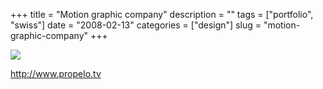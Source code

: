 +++
title = "Motion graphic company"
description = ""
tags = ["portfolio", "swiss"]
date = "2008-02-13"
categories = ["design"]
slug = "motion-graphic-company"
+++


 

  <div id="screens-thumbs" class="clearfix">
    <div class="txt-center" id="design-submission"><a href="http://www.propelo.tv/"><img id='bluga-thumbnail-930' class='bluga-thumbnail large' src='//konigi.com/media/bluga/
wt47f279dfc6cc3_0.jpg'/></a></div>  
  </div>   
<p><a href="http://www.propelo.tv/">http://www.propelo.tv</a></p>




